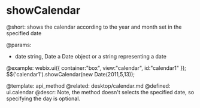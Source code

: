 showCalendar
=============

@short:
	shows the calendar according to the year and month set in the specified date 

@params:
- date		string, Date		a Date object or a string representing a date

@example:
webix.ui({
    container:"box",
    view:"calendar",
    id:"calendar1"
});
$$('calendar1').showCalendar(new Date(2011,5,13));

@template:	api_method
@related: 
	desktop/calendar.md
@defined:	ui.calendar	
@descr:
Note, the method doesn't selects the specified date, so specifying the day is optional.

